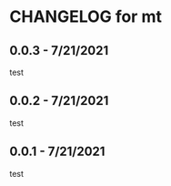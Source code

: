 # CHANGELOG for mt

## 0.0.3 - 7/21/2021
test

## 0.0.2 - 7/21/2021
test

## 0.0.1 - 7/21/2021
test
